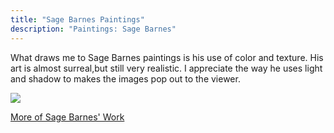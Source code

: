 ```yaml
---
title: "Sage Barnes Paintings"
description: "Paintings: Sage Barnes"
---
```

What draws me to Sage Barnes paintings is his use of color and texture. 
His art is almost surreal,but still very realistic. 
I appreciate the way he uses light and shadow to makes the images pop out to the viewer.  

<img src="/Blog/img/nohead.png" class="pic">

<a class="moreinfo" href="http://www.artnet.com/artists/sage-barnes/"> More of Sage Barnes' Work</a>
